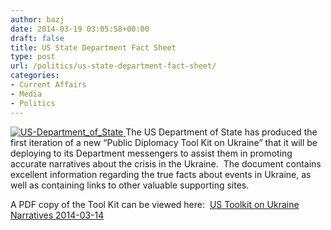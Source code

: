 ```yaml
---
author: bazj
date: 2014-03-19 03:05:58+00:00
draft: false
title: US State Department Fact Sheet
type: post
url: /politics/us-state-department-fact-sheet/
categories:
- Current Affairs
- Media
- Politics
---
```


[![US-Department_of_State](http://www.ozeukes.com/wp-content/uploads/2014/03/US-Department_of_State.jpg)
](http://www.ozeukes.com/wp-content/uploads/2014/03/US-Department_of_State.jpg)The US Department of State has produced the first iteration of a new “Public Diplomacy Tool Kit on Ukraine” that it will be deploying to its Department messengers to assist them in promoting accurate narratives about the crisis in the Ukraine.  The document contains excellent information regarding the true facts about events in Ukraine, as well as containing links to other valuable supporting sites.

A PDF copy of the Tool Kit can be viewed here:  [US Toolkit on Ukraine Narratives 2014-03-14](http://www.ozeukes.com/wp-content/uploads/2014/03/US-Toolkit-on-Ukraine-Narratives-2014-03-14.pdf)
